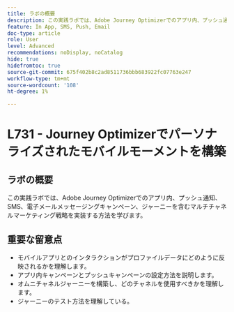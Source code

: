 ```yaml
---
title: ラボの概要
description: この実践ラボでは、Adobe Journey Optimizerでのアプリ内、プッシュ通知、SMS、電子メールメッセージングキャンペーン、ジャーニーを含むマルチチャネルマーケティング戦略を実装する方法を学びます。
feature: In App, SMS, Push, Email
doc-type: article
role: User
level: Advanced
recommendations: noDisplay, noCatalog
hide: true
hidefromtoc: true
source-git-commit: 675f402b8c2ad8511736bbb683922fc07763e247
workflow-type: tm+mt
source-wordcount: '108'
ht-degree: 1%

---
```



# L731 - Journey Optimizerでパーソナライズされたモバイルモーメントを構築

## ラボの概要

この実践ラボでは、Adobe Journey Optimizerでのアプリ内、プッシュ通知、SMS、電子メールメッセージングキャンペーン、ジャーニーを含むマルチチャネルマーケティング戦略を実装する方法を学びます。

## 重要な留意点

* モバイルアプリとのインタラクションがプロファイルデータにどのように反映されるかを理解します。
* アプリ内キャンペーンとプッシュキャンペーンの設定方法を説明します。
* オムニチャネルジャーニーを構築し、どのチャネルを使用すべきかを理解します。
* ジャーニーのテスト方法を理解している。
